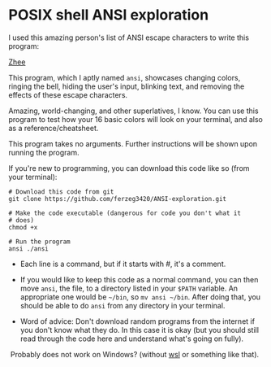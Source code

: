 # POSIX shell ANSI exploration

I used this amazing person's list of ANSI escape characters to write
this program:

[Zhee](https://gist.github.com/zchee/ea41b5c598b43006d029c8990377aa90)

This program, which I aptly named `ansi`, showcases changing colors,
ringing the bell, hiding the user's input, blinking text, and
removing the effects of these escape characters.

Amazing, world-changing, and other superlatives, I know.  You can
use this program to test how your 16 basic colors will look on your
terminal, and also as a reference/cheatsheet.

This program takes no arguments. Further instructions will be
shown upon running the program.

If you're new to programming, you can download this code like
so (from your terminal):

```
# Download this code from git
git clone https://github.com/ferzeg3420/ANSI-exploration.git

# Make the code executable (dangerous for code you don't what it
# does)
chmod +x

# Run the program
ansi ./ansi 
```

- Each line is a command, but if it starts with #, it's a comment.

- If you would like to keep this code as a normal command, you can
then move `ansi`, the file, to a directory listed in your `$PATH`
variable. An appropriate one would be `~/bin`, so `mv ansi ~/bin`.
After doing that, you should be able to do `ansi` from any 
directory in your terminal.

- Word of advice: Don't download random programs from the
internet if you don't know what they do. In this case it
is okay (but you should still read through the code here
and understand what's going on fully).

️  Probably does not work on Windows? (without
[wsl](https://duckduckgo.com/?q=windows+subsystem+for+linux&ia=web) or
something like that).
